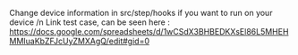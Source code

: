 Change device information in src/step/hooks if you want to run on your device /n
Link test case, can be seen here : https://docs.google.com/spreadsheets/d/1wCSdX3BHBEDKXsEl86L5MHEHMMIuaKbZFJcUyZMXAgQ/edit#gid=0
